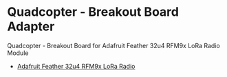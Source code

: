 # Quadcopter - Breakout Board Adapter
Quadcopter - Breakout Board for Adafruit Feather 32u4 RFM9x LoRa Radio Module
* [Adafruit Feather 32u4 RFM9x LoRa Radio](https://www.adafruit.com/product/3078)
